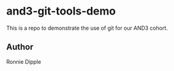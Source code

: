 # and3-git-tools-demo
This is a repo to demonstrate the use of git for our AND3 cohort.

## Author
Ronnie Dipple
